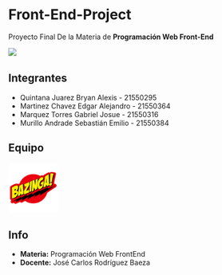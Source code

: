 # Front-End-Project
Proyecto Final De la Materia de <b>Programación Web Front-End</b>

<img src="aplicacion_FrontEnd/public/favicon.ico" height="90px">

## Integrantes

* Quintana Juarez Bryan Alexis - 21550295
* Martinez Chavez Edgar Alejandro - 21550364
* Marquez Torres Gabriel Josue - 21550316
* Murillo Andrade Sebastián Emilio - 21550384

## Equipo
<img src="aplicacion_FrontEnd/public/bazinga.png" height="100px" alt="EquipoBazinga">

## Info

* <b>Materia:</b> Programación Web FrontEnd
* <b>Docente:</b> José Carlos Rodríguez Baeza
